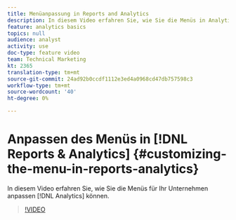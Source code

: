 ```yaml
---
title: Menüanpassung in Reports and Analytics
description: In diesem Video erfahren Sie, wie Sie die Menüs in Analytics für Ihr Unternehmen anpassen.
feature: analytics basics
topics: null
audience: analyst
activity: use
doc-type: feature video
team: Technical Marketing
kt: 2365
translation-type: tm+mt
source-git-commit: 24ad92b0ccdf1112e3ed4a0968cd47db757598c3
workflow-type: tm+mt
source-wordcount: '40'
ht-degree: 0%

---
```



# Anpassen des Menüs in [!DNL Reports & Analytics] {#customizing-the-menu-in-reports-analytics}

In diesem Video erfahren Sie, wie Sie die Menüs für Ihr Unternehmen anpassen [!DNL Analytics] können.

>[!VIDEO](https://video.tv.adobe.com/v/25457/?quality=12)
